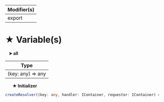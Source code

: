 | Modifier(s)                            |
|----------------------------------------|
| export |

# &#9733; Variable(s)

&nbsp;&nbsp; **&#10148; all**

| Type                        |
|-----------------------------|
| (key: any) =&gt; any |

&nbsp;&nbsp;&nbsp;&nbsp;&nbsp; **&#9733; Initializer**

```ts
createResolver((key: any, handler: IContainer, requestor: IContainer) => requestor.getAll(key))
```